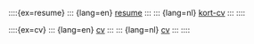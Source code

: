 ::::{ex=resume}
::: {lang=en}
[resume](https://github.com/captaincarmnlg/cv/blob/master/output/en-resume.pdf)
:::
::: {lang=nl}
[kort-cv](https://github.com/captaincarmnlg/cv/blob/master/output/nl-resume.pdf)
:::
::::

::::{ex=cv}
::: {lang=en}
[cv](https://github.com/captaincarmnlg/cv/blob/master/output/en-cv.pdf)
:::
::: {lang=nl}
[cv](https://github.com/captaincarmnlg/cv/blob/master/output/nl-cv.pdf)
:::
::::
<!-- My [curriculum vitae](http://castleamber.com/documents/perl-programmer-john-bokma-cv.pdf) (PDF) -->

